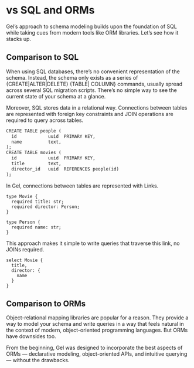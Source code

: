 # vs SQL and ORMs

Gel’s approach to schema modeling builds upon the foundation of SQL while taking cues from modern tools like ORM libraries. Let’s see how it stacks up.

## Comparison to SQL

When using SQL databases, there’s no convenient representation of the schema. Instead, the schema only exists as a series of {CREATE|ALTER|DELETE} {TABLE| COLUMN} commands, usually spread across several SQL migration scripts. There’s no simple way to see the current state of your schema at a glance.

Moreover, SQL stores data in a relational way. Connections between tables are represented with foreign key constraints and JOIN operations are required to query across tables.

```default
CREATE TABLE people (
  id            uuid  PRIMARY KEY,
  name          text,
);
CREATE TABLE movies (
  id            uuid  PRIMARY KEY,
  title         text,
  director_id   uuid  REFERENCES people(id)
);
```

In Gel, connections between tables are represented with Links.

```sdl
type Movie {
  required title: str;
  required director: Person;
}

type Person {
  required name: str;
}
```

This approach makes it simple to write queries that traverse this link, no JOINs required.

```edgeql
select Movie {
  title,
  director: {
    name
  }
}
```

## Comparison to ORMs

Object-relational mapping libraries are popular for a reason. They provide a way to model your schema and write queries in a way that feels natural in the context of modern, object-oriented programming languages. But ORMs have downsides too.

From the beginning, Gel was designed to incorporate the best aspects of ORMs — declarative modeling, object-oriented APIs, and intuitive querying — without the drawbacks.

